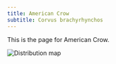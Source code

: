 ```yaml
---
title: American Crow
subtitle: Corvus brachyrhynchos
---
```


This is the page for American Crow.

![Distribution map](https://borealbirds.github.io/api/v4/species/AMCR/images/mean-pred.png)

